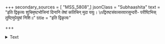 +++
secondary_sources = [ "MSS_5808",]
jsonClass = "Subhaashita"
text = "इति द्विकृत्वः शुचिमृष्टभोजिनां दिनानि तेषां कतिचिन् मुदा ययुः।  \nद्विरष्टसंवत्सरवारसुन्दरी- परीष्टिभिस् तुष्टिमुपेयुषां निशि॥"
title = "इति द्विकृत्वः"

+++

<details><summary>Text</summary>

इति द्विकृत्वः शुचिमृष्टभोजिनां दिनानि तेषां कतिचिन् मुदा ययुः।  
द्विरष्टसंवत्सरवारसुन्दरी- परीष्टिभिस् तुष्टिमुपेयुषां निशि॥
</details>

